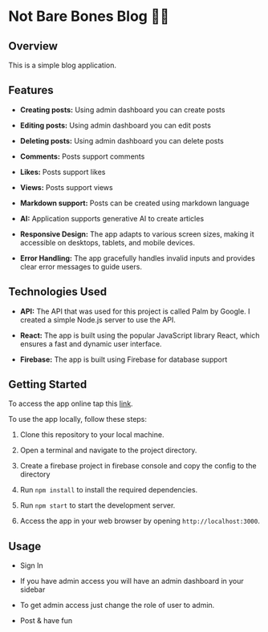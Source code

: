 # Not Bare Bones Blog 🚫🦴
## Overview

This is a simple blog application.

## Features

- **Creating posts:** Using admin dashboard you can create posts
  
- **Editing posts:** Using admin dashboard you can edit posts
  
- **Deleting posts:** Using admin dashboard you can delete posts

- **Comments:** Posts support comments
  
- **Likes:** Posts support likes

- **Views:** Posts support views

- **Markdown support:** Posts can be created using markdown language

- **AI:** Application supports generative AI to create articles

- **Responsive Design:** The app adapts to various screen sizes, making it accessible on desktops, tablets, and mobile devices.

- **Error Handling:** The app gracefully handles invalid inputs and provides clear error messages to guide users.

## Technologies Used

- **API:** The API that was used for this project is called Palm by Google. I created a simple Node.js server to use the API. 

- **React:** The app is built using the popular JavaScript library React, which ensures a fast and dynamic user interface.

- **Firebase:** The app is built using Firebase for database support
  
## Getting Started

To access the app online tap this [link](https://blog-demo-1e01b.web.app/).

To use the app locally, follow these steps:

1. Clone this repository to your local machine.

2. Open a terminal and navigate to the project directory.

3. Create a firebase project in firebase console and copy the config to the directory

4. Run `npm install` to install the required dependencies.

5. Run `npm start` to start the development server.

6. Access the app in your web browser by opening `http://localhost:3000`.

## Usage

- Sign In

- If you have admin access you will have an admin dashboard in your sidebar

- To get admin access just change the role of user to admin. 

- Post & have fun
